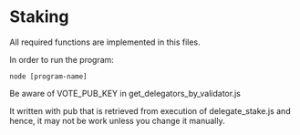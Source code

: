 # Staking

All required functions are implemented in this files.

In order to run the program:

```
node [program-name]
```

Be aware of VOTE_PUB_KEY in get_delegators_by_validator.js

It written with pub that is retrieved from execution of delegate_stake.js and hence, it may not be work unless you change it manually.
